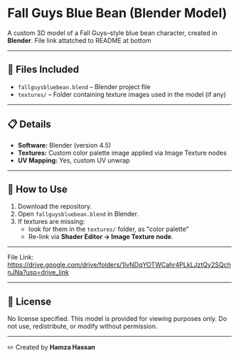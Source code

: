 # Fall Guys Blue Bean (Blender Model)

A custom 3D model of a Fall Guys–style blue bean character, created in **Blender**. File link attatched to README at bottom

---

## 📂 Files Included
- `fallguysbluebean.blend` – Blender project file
- `textures/` – Folder containing texture images used in the model (if any)

---

## 📋 Details
- **Software:** Blender (version 4.5)
- **Textures:** Custom color palette image applied via Image Texture nodes
- **UV Mapping:** Yes, custom UV unwrap

---

## 🚀 How to Use
1. Download the repository.
2. Open `fallguysbluebean.blend` in Blender.
3. If textures are missing:
   - look for them in the `textures/` folder, as "color palette"
   - Re-link via **Shader Editor → Image Texture node**.

---

File Link: https://drive.google.com/drive/folders/1IvNDqYOTWCahr4PLkLJztQy2SQchnJNa?usp=drive_link

---

## 📜 License
No license specified. This model is provided for viewing purposes only. Do not use, redistribute, or modify without permission.

---

✏️ Created by **Hamza Hassan**
